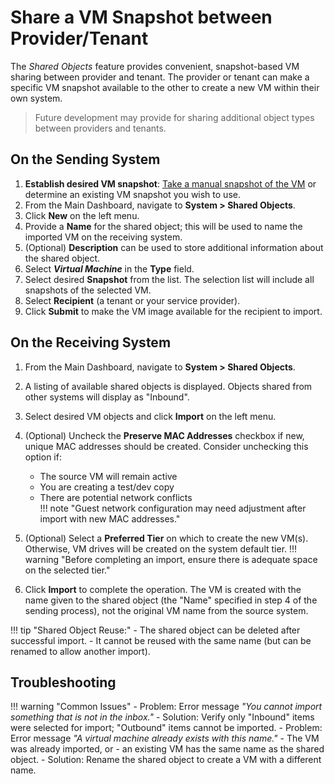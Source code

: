 # Share a VM Snapshot between Provider/Tenant

The *Shared Objects* feature provides convenient, snapshot-based VM sharing between provider and tenant. The provider or tenant can make a specific VM snapshot available to the other to create a new VM within their own system.

> Future development may provide for sharing additional object types between providers and tenants.

## On the Sending System

1. **Establish desired VM snapshot**: [Take a manual snapshot of the VM](/product-guide/backup-dr/vm-snapshots-restores#take-a-manual-snapshot-of-a-vm) or determine an existing VM snapshot you wish to use.
2. From the Main Dashboard, navigate to **System > Shared Objects**.
3. Click **New** on the left menu.
4. Provide a **Name** for the shared object; this will be used to name the imported VM on the receiving system.
5. (Optional) **Description** can be used to store additional information about the shared object.
6. Select ***Virtual Machine*** in the **Type** field.
7. Select desired **Snapshot** from the list.  The selection list will include all snapshots of the selected VM.
8. Select **Recipient** (a tenant or your service provider).
9. Click **Submit** to make the VM image available for the recipient to import.

## On the Receiving System

1. From the Main Dashboard, navigate to **System > Shared Objects**.
2. A listing of available shared objects is displayed.  Objects shared from other systems will display as "Inbound".
3. Select desired VM objects and click **Import** on the left menu.
4. (Optional) Uncheck the **Preserve MAC Addresses** checkbox if new, unique MAC addresses should be created. Consider unchecking this option if:  
   - The source VM will remain active  
   - You are creating a test/dev copy  
   - There are potential network conflicts  
!!! note "Guest network configuration may need adjustment after import with new MAC addresses."

5. (Optional) Select a **Preferred Tier** on which to create the new VM(s). Otherwise, VM drives will be created on the system default tier.
!!! warning "Before completing an import, ensure there is adequate space on the selected tier."

6. Click **Import** to complete the operation.  The VM is created with the name given to the shared object (the "Name" specified in step 4 of the sending process), not the original VM name from the source system.

!!! tip "Shared Object Reuse:"
    - The shared object can be deleted after successful import.
    - It cannot be reused with the same name (but can be renamed to allow another import).

## Troubleshooting

!!! warning "Common Issues"
    - Problem: Error message *"You cannot import something that is not in the inbox."*
        - Solution: Verify only "Inbound" items were selected for import; "Outbound" items cannot be imported.
    - Problem: Error message *"A virtual machine already exists with this name."*
        - The VM was already imported, or
        - an existing VM has the same name as the shared object.
        - Solution: Rename the shared object to create a VM with a different name.
